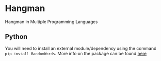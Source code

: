 # Hangman
Hangman in Multiple Programming Languages
## Python
You will need to install an external module/dependency using the command `pip install RandomWords`. More info on the package can be found [here](https://pypi.org/project/RandomWords/)
